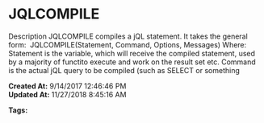 # JQLCOMPILE

Description JQLCOMPILE compiles a jQL statement. It takes the general form:  JQLCOMPILE(Statement, Command, Options, Messages) Where: Statement is the variable, which will receive the compiled statement, used by a majority of functito execute and work on the result set etc. Command is the actual jQL query to be compiled (such as SELECT or something   

**Created At:** 9/14/2017 12:46:46 PM  
**Updated At:** 11/27/2018 8:45:16 AM  

**Tags:**
<badge text='records handling' vertical='middle' />
<badge text='query language' vertical='middle' />
<badge text='jql' vertical='middle' />
